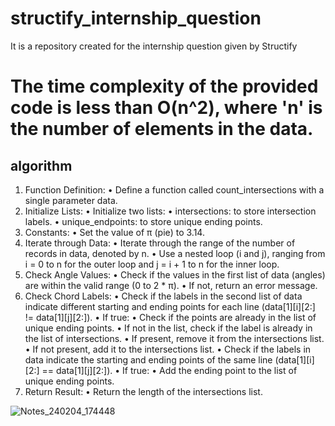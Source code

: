 # structify_internship_question
It is a repository created for the internship question given by Structify

# The time complexity of the provided code is less than O(n^2), where 'n' is the number of elements in the data.

## algorithm
1.	Function Definition:
     •	Define a function called count_intersections with a single parameter data.
2.	Initialize Lists:
    •	Initialize two lists:
      •	intersections: to store intersection labels.
      •	unique_endpoints: to store unique ending points.
3.	Constants:
    •	Set the value of π (pie) to 3.14.
4.	Iterate through Data:
    •	Iterate through the range of the number of records in data, denoted by n.
      •	Use a nested loop (i and j), ranging from i = 0 to n for the outer loop and j = i + 1 to n for the inner loop.
5.	Check Angle Values:
    •	Check if the values in the first list of data (angles) are within the valid range (0 to 2 * π).
    •	If not, return an error message.
6.	Check Chord Labels:
    •	Check if the labels in the second list of data indicate different starting and ending points for each line (data[1][i][2:] != data[1][j][2:]).
    •	If true:
      •	Check if the points are already in the list of unique ending points.
      •	If not in the list, check if the label is already in the list of intersections.
          •	If present, remove it from the intersections list.
          •	If not present, add it to the intersections list.
    •	Check if the labels in data indicate the starting and ending points of the same line (data[1][i][2:] == data[1][j][2:]).
      •	If true:
        •	Add the ending point to the list of unique ending points.
7.	Return Result:
    •	Return the length of the intersections list.

![Notes_240204_174448](https://github.com/goalhunter/structify_internship_question/assets/39577705/3d2957a9-6218-4448-a76e-ab52337541b5)
